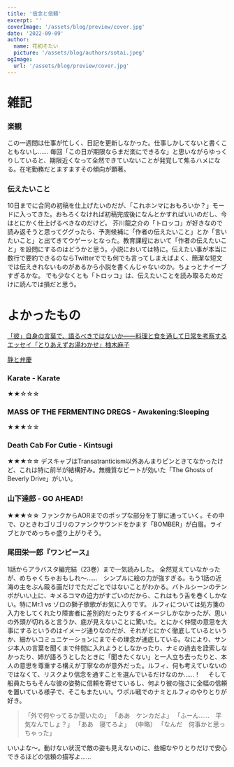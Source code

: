 ```yaml
---
title: '信念と信頼'
excerpt: ''
coverImage: '/assets/blog/preview/cover.jpg'
date: '2022-09-09'
author:
  name: 花初そたい
  picture: '/assets/blog/authors/sotai.jpeg'
ogImage:
  url: '/assets/blog/preview/cover.jpg'
---
```

# 雑記
### 楽観
この一週間は仕事が忙しく、日記を更新しなかった。仕事しかしてないと書くこともないし……
毎回「この日が期限ならまだ楽にできるな」と思いながらゆっくりしていると、期限近くなって全然できていないことが発覚して焦るハメになる。在宅勤務だとますますその傾向が顕著。

### 伝えたいこと
10日までに合同の初稿を仕上げたいのだが、「これホンマにおもろいか？」モードに入ってきた。おもろくなければ初稿完成後になんとかすればいいのだし、今はとにかく仕上げるべきなのだけど。
芥川龍之介の「トロッコ」が好きなので読み返そうと思ってググったら、予測候補に「作者の伝えたいこと」とか「言いたいこと」と出てきてウゲーッとなった。教育課程において「作者の伝えたいこと」を設問にするのはどうかと思う。小説においては特に。伝えたい事が本当に数行で要約できるのならTwitterででも何でも言ってしまえばよく、簡潔な短文では伝えきれないものがあるから小説を書くんじゃないのか。ちょっとナイーブすぎるかな。
でも少なくとも「トロッコ」は、伝えたいことを読み取るためだけに読んでは損だと思う。

# よかったもの
[「彼」自身の言葉で、語るべきではないか――料理と食を通して日常を考察するエッセイ「とりあえずお湯わかせ」柚木麻子](https://nhkbook-hiraku.com/n/n2e8e11f7d8fd?gs=eaac8bd8556c)

[静と弁慶](https://shonenjumpplus.com/episode/316112896822206488)

### Karate - Karate
★★☆☆☆

### MASS OF THE FERMENTING DREGS - Awakening:Sleeping
★★★☆☆

### Death Cab For Cutie - Kintsugi
★★★☆☆
デスキャブはTransatranticism以外あんまりピンときてなかったけど、これは特に前半が結構好み。無機質なビートが効いた「The Ghosts of Beverly Drive」がいい。

### 山下達郎 - GO AHEAD!
★★★☆☆
ファンクからAORまでのポップな部分を丁寧に通っていく。その中で、ひときわゴリゴリのファンクサウンドをかます「BOMBER」が白眉。ライブとかでめっちゃ盛り上がりそう。

### 尾田栄一郎『ワンピース』
1話からアラバスタ編完結（23巻）まで一気読みした。
全然覚えていなかったが、めちゃくちゃおもしれ～……　シンプルに絵の力が強すぎる。もう1話の近海の主をぶん殴る画だけでただごとではないことがわかる。バトルシーンのテンポがいい上に、キメるコマの迫力がすごいのだから、これはもう舌を巻くしかない。特にMr.1 vs ゾロの獅子歌歌がお気に入りです。
ルフィについては処方箋の入力をしてくれたり障害者に差別的だったりするイメージしかなかったが、思いの外頭が切れると言うか、底が見えないことに驚いた。とにかく仲間の意思を大事にするというのはイメージ通りなのだが、それがとにかく徹底しているというか、細かいコミュニケーションにまでその理念が通底している。なにより、サンジ本人の言葉を聞くまで仲間に入れようとしなかったり、ナミの過去を詮索しなかったり、姉が語ろうとしたときに「聞きたくない」と一人立ち去ったりと、本人の意思を尊重する構えが丁寧なのが意外だった。ルフィ、何も考えていないのではなくて、リスクより信念を通すことを選んでいるだけなのか……！　
そして船員たちもそんな彼の姿勢に信頼を寄せているし、何より彼の強さに全幅の信頼を置いている様子で、そこもまたいい。ワポル戦でのナミとルフィのやりとりが好き。
>「外で何やってるか聞いたの」
「ああ　ケンカだよ」
「ふーん……　平気なんでしょ？」
「ああ　寝てろよ」
（中略）
「なんだ　何事かと思っちゃった」

いいよな～。動けない状況で敵の姿も見えないのに、些細なやりとりだけで安心できるほどの信頼の描写よ……